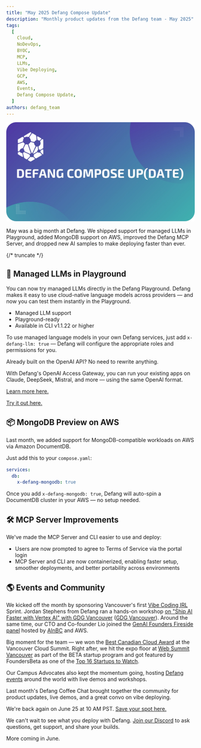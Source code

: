 ```yaml
---
title: "May 2025 Defang Compose Update"
description: "Monthly product updates from the Defang team - May 2025"
tags:
  [
    Cloud,
    NoDevOps,
    BYOC,
    MCP,
    LLMs,
    Vibe Deploying,
    GCP,
    AWS,
    Events,
    Defang Compose Update,
  ]
authors: defang_team
---
```


![Defang Compose Update](/img/defang-compose-update.webp)

May was a big month at Defang. We shipped support for managed LLMs in Playground, added MongoDB support on AWS, improved the Defang MCP Server, and dropped new AI samples to make deploying faster than ever.

{/* truncate */}

## 🚀 Managed LLMs in Playground

You can now try managed LLMs directly in the Defang Playground.
Defang makes it easy to use cloud-native language models across providers — and now you can test them instantly in the Playground.

- Managed LLM support
- Playground-ready
- Available in CLI v1.1.22 or higher

To use managed language models in your own Defang services, just add `x-defang-llm: true` — Defang will configure the appropriate roles and permissions for you.

Already built on the OpenAI API? No need to rewrite anything.

With Defang's OpenAI Access Gateway, you can run your existing apps on Claude, DeepSeek, Mistral, and more — using the same OpenAI format.

[Learn more here.](/docs/concepts/managed-llms/managed-language-models)

[Try it out here.](https://github.com/DefangLabs/samples/tree/main/samples/managed-llm)

## 📦 MongoDB Preview on AWS

Last month, we added support for MongoDB-compatible workloads on AWS via Amazon DocumentDB.

Just add this to your `compose.yaml`:

```yaml
services:
  db:
    x-defang-mongodb: true
```

Once you add `x-defang-mongodb: true`, Defang will auto-spin a DocumentDB cluster in your AWS — no setup needed.

## 🛠 MCP Server Improvements

We've made the MCP Server and CLI easier to use and deploy:

- Users are now prompted to agree to Terms of Service via the portal login
- MCP Server and CLI are now containerized, enabling faster setup, smoother deployments, and better portability across environments

## 🌎 Events and Community

We kicked off the month by sponsoring Vancouver's first [Vibe Coding IRL](https://www.linkedin.com/feed/update/urn:li:activity:7336086817357606914) Sprint. Jordan Stephens from Defang ran a hands-on workshop [on "Ship AI Faster with Vertex AI" with GDG Vancouver](https://www.linkedin.com/posts/gdgyvr_gdgvancouver-buildwithai2025-vertexai-activity-7334288539473334272-LHBl) ([GDG Vancouver](https://gdg.community.dev/gdg-vancouver/)). Around the same time, our CTO and Co-founder Lio joined the [GenAI Founders Fireside panel](https://www.linkedin.com/posts/jenniferyli_genai-founders-fireside-networking-luma-activity-7330702064706117634-D7Hl) hosted by [AInBC](https://ainbc.ai/) and AWS.

Big moment for the team — we won the [Best Canadian Cloud Award](https://www.linkedin.com/feed/update/urn:li:activity:7333554571568435200) at the Vancouver Cloud Summit. Right after, we hit the expo floor at [Web Summit Vancouver](https://www.linkedin.com/posts/defanglabs_defang-websummit-websummitvancouver-activity-7333898557185302528-Rvsm) as part of the BETA startup program and got featured by FoundersBeta as one of the [Top 16 Startups to Watch](https://thefounderspress.com/web-summit-vancouver-top-companies-to-watch-in-2025/).

Our Campus Advocates also kept the momentum going, hosting [Defang events](https://www.linkedin.com/feed/update/urn:li:activity:7334554265056636928) around the world with live demos and workshops.

Last month's Defang Coffee Chat brought together the community for product updates, live demos, and a great convo on vibe deploying.

We're back again on June 25 at 10 AM PST. [Save your spot here.](https://lu.ma/bamhymdq)

We can't wait to see what you deploy with Defang. [Join our Discord](http://s.defang.io/discord) to ask questions, get support, and share your builds.

More coming in June.
